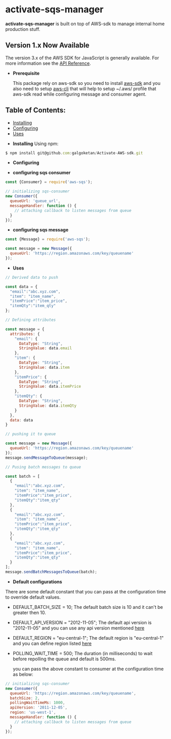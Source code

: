 # activate-sqs-manager
**activate-sqs-manager** is built on top of AWS-sdk to manage internal home production stuff.

## Version 1.x Now Available
The version 3.x of the AWS SDK for JavaScript is generally available. For more information see the [API Reference](https://github.com/galgoketan/Activate-AWS-sdk/tree/develop).

- **Prerequisite**

  This package rely on aws-sdk so you need to install [aws-sdk](https://www.npmjs.com/package/aws-sdk)
  and you also need to setup [aws-cli](https://docs.aws.amazon.com/cli/latest/userguide/install-cliv2-mac.html)
  that will help to setup ~/.aws/ profile that aws-sdk read while configuring message and consumer agent.

## Table of Contents:
* [Installing](#Installing)
* [Configuring](#Configuring)
* [Uses](#Uses)

- **Installing**
Using npm:

```js
$ npm install git@github.com:galgoketan/Activate-AWS-sdk.git
```

- **Configuring**

- **configuring sqs consumer**

```js
const {Consumer} = require('aws-sqs');

// initializing sqs-consumer
new Consumer({
  queueUrl: 'queue_url',
  messageHandler: function () {
    // attaching callback to listen messages from queue
  }
});
```


- **configuring sqs message**

```js
const {Message} = require('aws-sqs');

const message = new Message({
  queueUrl: 'https://region.amazonaws.com/key/queuename'
});
```

- **Uses**

```js
// Derived data to push

const data = {
  "email":"abc.xyz.com",
  "item": "item_name",
  "itemPrice":"item_price",
  "itemQty":"item_qty"
};

// Defining attributes

const message = {
  attributes: {
    "email": {
      DataType: "String",
      StringValue: data.email
    },
    "item": {
      DataType: "String",
      StringValue: data.item
    },
    "itemPrice": {
      DataType: "String",
      StringValue: data.itemPrice
    },
    "itemQty": {
      DataType: "String",
      StringValue: data.itemQty
    }
  },
  data: data
}

// pushing it to queue

const message = new Message({
  queueUrl: 'https://region.amazonaws.com/key/queuename'
});
message.sendMessageToQueue(message);

// Pusing batch messages to queue

const batch = [
  {
    "email":"abc.xyz.com",
    "item": "item_name",
    "itemPrice":"item_price",
    "itemQty":"item_qty"
  },
  {
    "email":"abc.xyz.com",
    "item": "item_name",
    "itemPrice":"item_price",
    "itemQty":"item_qty"
  },
  {
    "email":"abc.xyz.com",
    "item": "item_name",
    "itemPrice":"item_price",
    "itemQty":"item_qty"
  }
];
message.sendBatchMessagesToQueue(batch);

```

- **Default configurations**

There are some default constant that you can pass at the configuration time to override default values.

- DEFAULT_BATCH_SIZE = 10;
  The default batch size is 10 and it can't be greater then 10.

- DEFAULT_API_VERSION = "2012-11-05";
  The default api version is "2012-11-05" and you can use any api version mentioned [here](https://docs.aws.amazon.com/sdk-for-javascript/v2/developer-guide/locking-api-versions.html)

- DEFAULT_REGION = "eu-central-1";
  The default region is "eu-central-1" and you can define region listed [here](https://docs.aws.amazon.com/sdk-for-java/v1/developer-guide/java-dg-region-selection.html)

- POLLING_WAIT_TIME = 500;
  The duration (in milliseconds) to wait before repolling the queue and default is 500ms.

  you can pass the above constant to consumer at the configuration time as below:

```js
// initializing sqs-consumer
new Consumer({
  queueUrl: 'https://region.amazonaws.com/key/queuename',
  batchSize: 2,
  pollingWaitTimeMs: 1000,
  apiVersion: '2011-12-05',
  region: 'us-west-1',
  messageHandler: function () {
    // attaching callback to listen messages from queue
  }
});
```